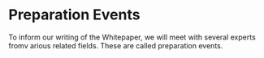 # Preparation Events
To inform our writing of the Whitepaper, we will meet with several experts fromv arious related fields. These are called preparation events.
